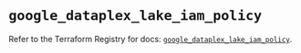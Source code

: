 # `google_dataplex_lake_iam_policy`

Refer to the Terraform Registry for docs: [`google_dataplex_lake_iam_policy`](https://registry.terraform.io/providers/hashicorp/google-beta/6.42.0/docs/resources/google_dataplex_lake_iam_policy).

